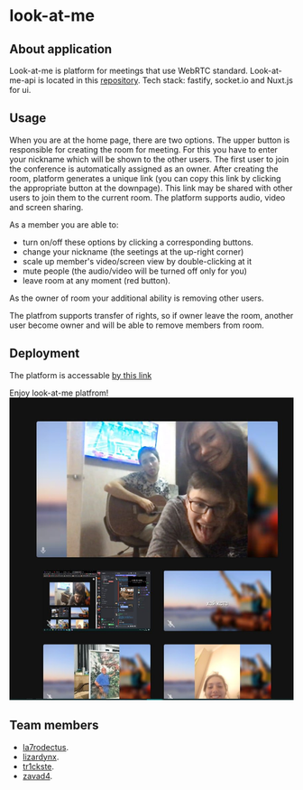 # look-at-me

## About application
Look-at-me is platform for meetings that use WebRTC standard.
Look-at-me-api is located in this [repository](https://github.com/mezidia/look-at-me-api).
Tech stack: fastify, socket.io and Nuxt.js for ui.

## Usage 
When you are at the home page, there are two options. The upper button is responsible for creating the room for meeting. For this you have to enter your nickname which will be shown to the other users. The first user to join the conference is automatically assigned as an owner.
After creating the room, platform generates a unique link (you can copy this link by clicking the appropriate button at the downpage). This link may be shared with other users to join them to the current room. The platform supports audio, video and screen sharing. 

As a member you are able to:
- turn on/off these options by clicking a corresponding buttons.
- change your nickname (the seetings at the up-right corner)
- scale up member's video/screen view by double-clicking at it
- mute people (the audio/video will be turned off only for you)
- leave room at any moment (red button).

As the owner of room your additional ability is removing other users.

The platfrom supports transfer of rights, so if owner leave the room, another user become owner and will be able to remove members from room.

## Deployment
The platform is accessable [by this link](https://look--at--me.herokuapp.com/) 

Enjoy look-at-me platfrom!
![hey](https://github.com/mezidia/look-at-me/blob/55de179961d018dd9c13dcb0852a811a8117c560/team.jpg)

## Team members
* [la7rodectus](https://github.com/La7rodectus).
* [lizardynx](https://github.com/lizardlynx).
* [tr1ckste](https://github.com/tr1ckste).
* [zavad4](https://github.com/zavad4).
